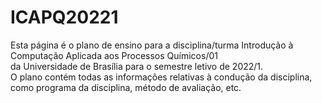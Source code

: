 # ICAPQ20221
Esta página é o plano de ensino para a disciplina/turma Introdução à Computação Aplicada aos Processos Químicos/01 </br>
da Universidade de Brasília para o semestre letivo de 2022/1. </br>
O plano contém todas as informações relativas à condução da disciplina, </br>
como programa da disciplina, método de avaliação, etc.
